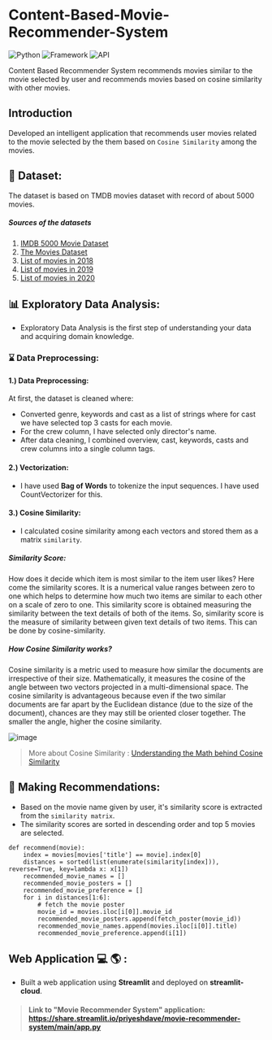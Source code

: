 # Content-Based-Movie-Recommender-System
![Python](https://img.shields.io/badge/Python-3.9-blueviolet)
![Framework](https://img.shields.io/badge/Framework-Streamlit-red)
![API](https://img.shields.io/badge/API-TMDB-fcba03) 

Content Based Recommender System recommends movies similar to the movie selected by user and recommends movies based on cosine similarity with other movies.
 
## Introduction
Developed an intelligent application that recommends user movies related to the movie selected by the them based on `Cosine Similarity` among the movies.

## 🧾 Dataset: 
The dataset is based on TMDB movies dataset with record of about 5000 movies.
##### Sources of the datasets 

1. [IMDB 5000 Movie Dataset](https://www.kaggle.com/carolzhangdc/imdb-5000-movie-dataset)
2. [The Movies Dataset](https://www.kaggle.com/rounakbanik/the-movies-dataset)
3. [List of movies in 2018](https://en.wikipedia.org/wiki/List_of_American_films_of_2018)
4. [List of movies in 2019](https://en.wikipedia.org/wiki/List_of_American_films_of_2019)
5. [List of movies in 2020](https://en.wikipedia.org/wiki/List_of_American_films_of_2020)

## :bar_chart: Exploratory Data Analysis:
* Exploratory Data Analysis is the first step of understanding your data and acquiring domain knowledge. 

### :hourglass: Data Preprocessing:
#### 1.) Data Preprocessing:
 At first, the dataset is cleaned where:
 * Converted genre, keywords and cast as a list of strings where for cast we have selected top 3 casts for each movie.
 * For the crew column, I have selected only director's name.
 * After data cleaning, I combined overview, cast, keywords, casts and crew columns into a single column tags.

#### 2.) Vectorization:
 * I have used **Bag of Words** to tokenize the input sequences. I have used CountVectorizer for this.

#### 3.) Cosine Similarity:
 * I calculated cosine similarity among each vectors and stored them as a matrix `similarity`.

##### Similarity Score:
 How does it decide which item is most similar to the item user likes? Here come the similarity scores.
 It is a numerical value ranges between zero to one which helps to determine how much two items are similar to each other on a scale of zero to one. This similarity   score is obtained measuring the similarity between the text details of both of the items. So, similarity score is the measure of similarity between given text       details of two items. This can be done by cosine-similarity.
   
##### How Cosine Similarity works?
 Cosine similarity is a metric used to measure how similar the documents are irrespective of their size. Mathematically, it measures the cosine of the angle between   two vectors projected in a multi-dimensional space. The cosine similarity is advantageous because even if the two similar documents are far apart by the Euclidean   distance (due to the size of the document), chances are they may still be oriented closer together. The smaller the angle, higher the cosine similarity.
  
  ![image](https://user-images.githubusercontent.com/36665975/70401457-a7530680-1a55-11ea-9158-97d4e8515ca4.png)
  > More about Cosine Similarity : [Understanding the Math behind Cosine Similarity](https://www.machinelearningplus.com/nlp/cosine-similarity/)

## 🎥 Making Recommendations:
* Based on the movie name given by user, it's similarity score is extracted from the `similarity matrix`.
* The similarity scores are sorted in descending order and top 5 movies are selected.

```
def recommend(movie):
    index = movies[movies['title'] == movie].index[0]
    distances = sorted(list(enumerate(similarity[index])), reverse=True, key=lambda x: x[1])
    recommended_movie_names = []
    recommended_movie_posters = []
    recommended_movie_preference = []
    for i in distances[1:6]:
        # fetch the movie poster
        movie_id = movies.iloc[i[0]].movie_id
        recommended_movie_posters.append(fetch_poster(movie_id))
        recommended_movie_names.append(movies.iloc[i[0]].title)
        recommended_movie_preference.append(i[1])
```

## Web Application :computer: :earth_americas: :
* Built a web application using **Streamlit** and deployed on **streamlit-cloud**.

> #### Link to "**Movie Recommender System**" application: https://share.streamlit.io/priyeshdave/movie-recommender-system/main/app.py

